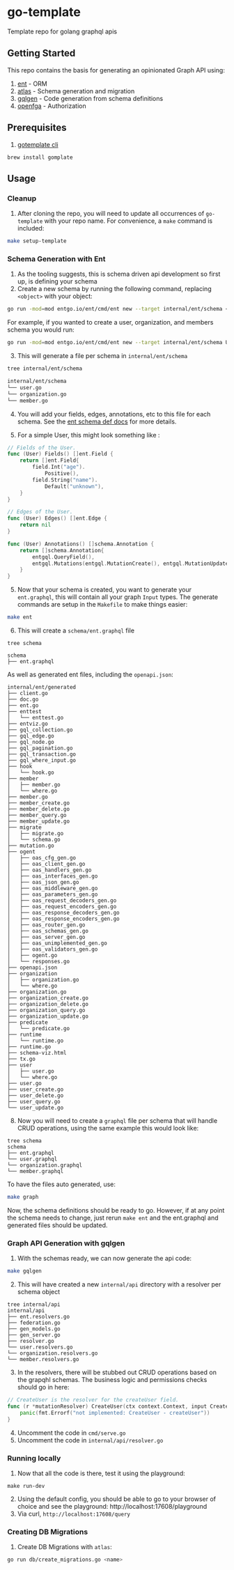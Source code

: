 # go-template
Template repo for golang graphql apis

## Getting Started

This repo contains the basis for generating an opinionated Graph API using:

1. [ent](https://entgo.io/) - ORM
1. [atlas](https://atlasgo.io/) - Schema generation and migration
1. [gqlgen](https://gqlgen.com/) - Code generation from schema definitions
1. [openfga](https://openfga.dev/) - Authorization 

## Prerequisites

1. [gotemplate cli](https://docs.gomplate.ca/installing/)
```
brew install gomplate
```

## Usage

### Cleanup 
1. After cloning the repo, you will need to update all occurrences of `go-template` with your repo name. For convenience, a `make` command is included:
```bash
make setup-template
```

### Schema Generation with Ent
1. As the tooling suggests, this is schema driven api development so first up, is defining your schema
2. Create a new schema by running the following command, replacing `<object>` with your object:
```bash
go run -mod=mod entgo.io/ent/cmd/ent new --target internal/ent/schema <object> 
```
For example, if you wanted to create a user, organization, and members schema you would run:
```bash
go run -mod=mod entgo.io/ent/cmd/ent new --target internal/ent/schema User Organization Member 
```
3. This will generate a file per schema in `internal/ent/schema`
```bash
tree internal/ent/schema 

internal/ent/schema
└── user.go
└── organization.go
└── member.go
```
4. You will add your fields, edges, annotations, etc to this file for each schema. See the [ent schema def docs](https://entgo.io/docs/schema-def) for more details. 

5. For a simple User, this might look something like :
```go
// Fields of the User.
func (User) Fields() []ent.Field {
    return []ent.Field{
        field.Int("age").
            Positive(),
        field.String("name").
            Default("unknown"),
    }
}

// Edges of the User.
func (User) Edges() []ent.Edge {
	return nil
}

func (User) Annotations() []schema.Annotation {
	return []schema.Annotation{
		entgql.QueryField(),
		entgql.Mutations(entgql.MutationCreate(), entgql.MutationUpdate()),
	}
}
```

5. Now that your schema is created, you want to generate your `ent.graphql`, this will contain all your graph `Input` types. The generate commands are setup in the `Makefile` to make things easier:
```bash
make ent
```
6. This will create a `schema/ent.graphql` file
```
tree schema 

schema
├── ent.graphql
```
As well as generated ent files, including the `openapi.json`: 
```
internal/ent/generated
├── client.go
├── doc.go
├── ent.go
├── enttest
│   └── enttest.go
├── entviz.go
├── gql_collection.go
├── gql_edge.go
├── gql_node.go
├── gql_pagination.go
├── gql_transaction.go
├── gql_where_input.go
├── hook
│   └── hook.go
├── member
│   ├── member.go
│   └── where.go
├── member.go
├── member_create.go
├── member_delete.go
├── member_query.go
├── member_update.go
├── migrate
│   ├── migrate.go
│   └── schema.go
├── mutation.go
├── ogent
│   ├── oas_cfg_gen.go
│   ├── oas_client_gen.go
│   ├── oas_handlers_gen.go
│   ├── oas_interfaces_gen.go
│   ├── oas_json_gen.go
│   ├── oas_middleware_gen.go
│   ├── oas_parameters_gen.go
│   ├── oas_request_decoders_gen.go
│   ├── oas_request_encoders_gen.go
│   ├── oas_response_decoders_gen.go
│   ├── oas_response_encoders_gen.go
│   ├── oas_router_gen.go
│   ├── oas_schemas_gen.go
│   ├── oas_server_gen.go
│   ├── oas_unimplemented_gen.go
│   ├── oas_validators_gen.go
│   ├── ogent.go
│   └── responses.go
├── openapi.json
├── organization
│   ├── organization.go
│   └── where.go
├── organization.go
├── organization_create.go
├── organization_delete.go
├── organization_query.go
├── organization_update.go
├── predicate
│   └── predicate.go
├── runtime
│   └── runtime.go
├── runtime.go
├── schema-viz.html
├── tx.go
├── user
│   ├── user.go
│   └── where.go
├── user.go
├── user_create.go
├── user_delete.go
├── user_query.go
└── user_update.go
```
8. Now you will need to create a `graphql` file per schema that will handle CRUD operations, using the same example this would look like: 
```
tree schema 
schema
├── ent.graphql
└── user.graphql
└── organization.graphql
└── member.graphql
```
To have the files auto generated, use:
```bash
make graph
```

Now, the schema definitions should be ready to go. However, if at any point the schema needs to change, just rerun `make ent` and the ent.graphql and generated files should be updated. 

### Graph API Generation with gqlgen 

1. With the schemas ready, we can now generate the api code: 
```bash
make gqlgen
```
2. This will have created a new `internal/api` directory with a resolver per schema object
```
tree internal/api
internal/api
├── ent.resolvers.go
├── federation.go
├── gen_models.go
├── gen_server.go
├── resolver.go
└── user.resolvers.go
└── organization.resolvers.go
└── member.resolvers.go
```
3. In the resolvers, there will be stubbed out CRUD operations based on the grapqhl schemas. The business logic and permissions checks should go in here:
```go
// CreateUser is the resolver for the createUser field.
func (r *mutationResolver) CreateUser(ctx context.Context, input CreateUserInput) (*User, error) {
	panic(fmt.Errorf("not implemented: CreateUser - createUser"))
}
```
4. Uncomment the code in `cmd/serve.go` 
5. Uncomment the code in `internal/api/resolver.go`

### Running locally

1. Now that all the code is there, test it using the playground:
```
make run-dev
```
2. Using the default config, you should be able to go to your browser of choice and see the playground: http://localhost:17608/playground
3. Via curl, `http://localhost:17608/query`


### Creating DB Migrations

1. Create DB Migrations with `atlas`:
```bash
go run db/create_migrations.go <name>
```
